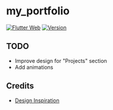 # my_portfolio

[![Flutter Web](https://github.com/TesteurManiak/testeurmaniak.github.io/actions/workflows/main.yml/badge.svg)](https://github.com/TesteurManiak/testeurmaniak.github.io/actions/workflows/main.yml)
[![Version](https://img.shields.io/badge/version-1.0.2-blue)](https://testeurmaniak.github.io/)

## TODO

* Improve design for "Projects" section
* Add animations

## Credits

* [Design Inspiration](https://www.inkyy.com/portfolio-website-free-adobe-xd-template/)
